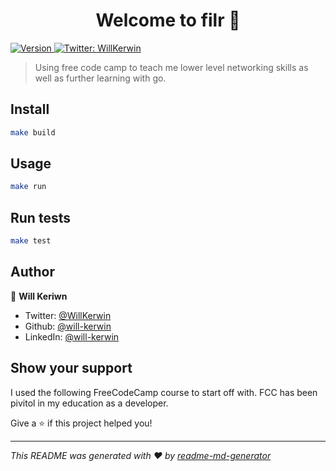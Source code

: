 <h1 align="center">Welcome to filr 👋</h1>
<p>
  <a href="https://www.npmjs.com/package/filr" target="_blank">
    <img alt="Version" src="https://img.shields.io/npm/v/filr.svg">
  </a>
  <a href="https://twitter.com/WillKerwin" target="_blank">
    <img alt="Twitter: WillKerwin" src="https://img.shields.io/twitter/follow/WillKerwin.svg?style=social" />
  </a>
</p>

> Using free code camp to teach me lower level networking skills as well as further learning with go.

## Install

```sh
make build
```

## Usage

```sh
make run
```

## Run tests

```sh
make test
```

## Author

👤 **Will Keriwn**

* Twitter: [@WillKerwin](https://twitter.com/WillKerwin)
* Github: [@will-kerwin](https://github.com/will-kerwin)
* LinkedIn: [@will-kerwin](https://linkedin.com/in/will-kerwin)

## Show your support

I used the following FreeCodeCamp course to start off with. FCC has been pivitol in my education as a developer.

Give a ⭐️ if this project helped you!

***
_This README was generated with ❤️ by [readme-md-generator](https://github.com/kefranabg/readme-md-generator)_

